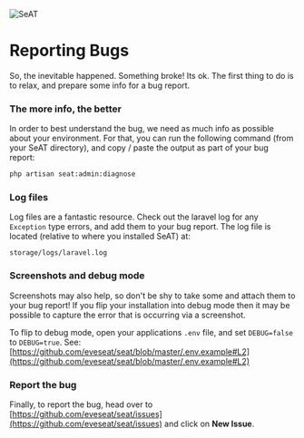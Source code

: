 ![SeAT](http://i.imgur.com/aPPOxSK.png)

# Reporting Bugs

So, the inevitable happened. Something broke! Its ok. The first thing to do is to relax, and prepare some info for a bug report.

### The more info, the better
In order to best understand the bug, we need as much info as possible about your environment. For that, you can run the following command (from your SeAT directory), and copy / paste the output as part of your bug report:

```bash
php artisan seat:admin:diagnose
```

### Log files
Log files are a fantastic resource. Check out the laravel log for any `Exception` type errors, and add them to your bug report. The log file is located (relative to where you installed SeAT) at:

```text
storage/logs/laravel.log
```

### Screenshots and debug mode
Screenshots may also help, so don't be shy to take some and attach them to your bug report! If you flip your installation into debug mode then it may be possible to capture the error that is occurring via a screenshot.

To flip to debug mode, open your applications `.env` file, and set `DEBUG=false` to `DEBUG=true`. See: [https://github.com/eveseat/seat/blob/master/.env.example#L2](https://github.com/eveseat/seat/blob/master/.env.example#L2)

### Report the bug
Finally, to report the bug, head over to [https://github.com/eveseat/seat/issues](https://github.com/eveseat/seat/issues) and click on **New Issue**.
